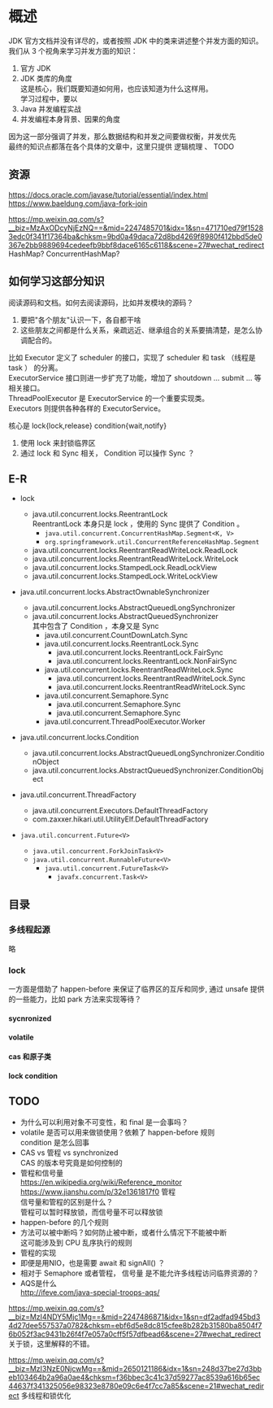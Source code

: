 # 概述

JDK 官方文档并没有详尽的，或者按照 JDK 中的类来讲述整个并发方面的知识。  
我们从 3 个视角来学习并发方面的知识：  
1. 官方 JDK  
2. JDK 类库的角度  
  这是核心，我们既要知道如何用，也应该知道为什么这样用。  
  学习过程中，要以
3. Java 并发编程实战  
4. 并发编程本身背景、因果的角度  

因为这一部分强调了并发，那么数据结构和并发之间要做权衡，并发优先  
最终的知识点都落在各个具体的文章中，这里只提供 逻辑梳理 、 TODO  

## 资源

https://docs.oracle.com/javase/tutorial/essential/index.html  
https://www.baeldung.com/java-fork-join  

https://mp.weixin.qq.com/s?__biz=MzAxODcyNjEzNQ==&mid=2247485701&idx=1&sn=471710ed79f15283edc0f341f17364ba&chksm=9bd0a49daca72d8bd4269f8980f412bbd5de0367e2bb9889694cedeefb9bbf8dace6165c6118&scene=27#wechat_redirect  HashMap? ConcurrentHashMap?  

## 如何学习这部分知识

阅读源码和文档。如何去阅读源码，比如并发模块的源码？  
1. 要把"各个朋友"认识一下，各自都干啥  
2. 这些朋友之间都是什么关系，亲疏远近、继承组合的关系要搞清楚，是怎么协调配合的。  

比如 Executor 定义了 scheduler 的接口，实现了 scheduler 和 task （线程是 task ） 的分离。  
ExecutorService 接口则进一步扩充了功能，增加了 shoutdown ... submit ... 等相关接口。  
ThreadPoolExecutor 是 ExecutorService 的一个重要实现类。  
Executors 则提供各种各样的 ExecutorService。  

核心是 lock{lock,release} condition{wait,notify}  
1. 使用 lock 来封锁临界区  
2. 通过 lock 和 Sync 相关， Condition 可以操作 Sync ？  

## E-R

- lock  
  - java.util.concurrent.locks.ReentrantLock  
    ReentrantLock 本身只是 lock ，使用的 Sync 提供了 Condition 。  
    - `java.util.concurrent.ConcurrentHashMap.Segment<K, V>`  
    - `org.springframework.util.ConcurrentReferenceHashMap.Segment`  
  - java.util.concurrent.locks.ReentrantReadWriteLock.ReadLock  
  - java.util.concurrent.locks.ReentrantReadWriteLock.WriteLock  
  - java.util.concurrent.locks.StampedLock.ReadLockView  
  - java.util.concurrent.locks.StampedLock.WriteLockView  

- java.util.concurrent.locks.AbstractOwnableSynchronizer  
  - java.util.concurrent.locks.AbstractQueuedLongSynchronizer  
  - java.util.concurrent.locks.AbstractQueuedSynchronizer  
    其中包含了 Condition ，本身又是 Sync  
    - java.util.concurrent.CountDownLatch.Sync  
    - java.util.concurrent.locks.ReentrantLock.Sync  
      - java.util.concurrent.locks.ReentrantLock.FairSync  
      - java.util.concurrent.locks.ReentrantLock.NonFairSync  
    - java.util.concurrent.locks.ReentrantReadWriteLock.Sync  
      - java.util.concurrent.locks.ReentrantReadWriteLock.Sync  
      - java.util.concurrent.locks.ReentrantReadWriteLock.Sync  
    - java.util.concurrent.Semaphore.Sync  
      - java.util.concurrent.Semaphore.Sync  
      - java.util.concurrent.Semaphore.Sync  
    - java.util.concurrent.ThreadPoolExecutor.Worker  

- java.util.concurrent.locks.Condition  
  - java.util.concurrent.locks.AbstractQueuedLongSynchronizer.ConditionObject  
  - java.util.concurrent.locks.AbstractQueuedSynchronizer.ConditionObject  

- java.util.concurrent.ThreadFactory  
  - java.util.concurrent.Executors.DefaultThreadFactory  
  - com.zaxxer.hikari.util.UtilityElf.DefaultThreadFactory  

- `java.util.concurrent.Future<V>`
  - `java.util.concurrent.ForkJoinTask<V>`  
  - `java.util.concurrent.RunnableFuture<V>`  
    - `java.util.concurrent.FutureTask<V>`  
      - `javafx.concurrent.Task<V>`  

## 目录

### 多线程起源

略

### lock 

一方面是借助了 happen-before 来保证了临界区的互斥和同步, 通过 unsafe 提供的一些能力，比如 park 方法来实现等待？  

#### sycnronized

#### volatile

#### cas 和原子类

#### lock condition



## TODO

* 为什么可以利用对象不可变性，和 final 是一会事吗？  
* volatile 是否可以用来做锁使用？依赖了 happen-before 规则  
  condition 是怎么回事
* CAS vs 管程 vs synchronized  
  CAS 的版本号究竟是如何控制的  
* 管程和信号量  
  https://en.wikipedia.org/wiki/Reference_monitor  
  https://www.jianshu.com/p/32e1361817f0  管程  
  信号量和管程的区别是什么？  
  管程可以暂时释放锁，而信号量不可以释放锁  
* happen-before 的几个规则  
* 方法可以被中断吗？如何防止被中断，或者什么情况下不能被中断  
  这可能涉及到 CPU 乱序执行的规则  
* 管程的实现  
* 即便是用NIO，也是需要 await 和 signAll() ？  
* 相对于 Semaphore 或者管程， 信号量 是不能允许多线程访问临界资源的？  
* AQS是什么  
  http://ifeve.com/java-special-troops-aqs/  


https://mp.weixin.qq.com/s?__biz=MzI4NDY5Mjc1Mg==&mid=2247486871&idx=1&sn=df2adfad945bd34d27dee557537a0782&chksm=ebf6d5e8dc815cfee8b282b31580ba8504f76b052f3ac9431b26f4f7e057a0cff5f57dfbead6&scene=27#wechat_redirect 关于锁，这里解释的不错。

https://mp.weixin.qq.com/s?__biz=MzI3NzE0NjcwMg==&mid=2650121186&idx=1&sn=248d37be27d3bbeb103464b2a96a0ae4&chksm=f36bbec3c41c37d59277ac8539a616b65ec44637f341325056e98323e8780e09c6e4f7cc7a85&scene=21#wechat_redirect 多线程和锁优化